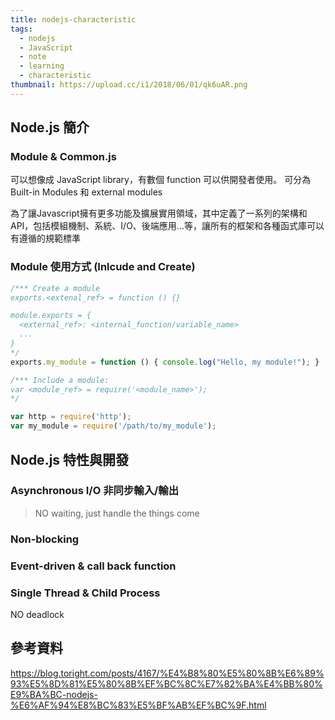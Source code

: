 ```yaml
---
title: nodejs-characteristic
tags:
  - nodejs
  - JavaScript
  - note
  - learning
  - characteristic
thumbnail: https://upload.cc/i1/2018/06/01/qk6uAR.png
---
```


## Node.js 簡介

### Module & Common.js
可以想像成 JavaScript library，有數個 function 可以供開發者使用。
可分為 Built-in Modules 和 external modules

為了讓Javascript擁有更多功能及擴展實用領域，其中定義了一系列的架構和API，包括模組機制、系統、I/O、後端應用...等，讓所有的框架和各種函式庫可以有遵循的規範標準

### Module 使用方式 (Inlcude and Create)
```js
/*** Create a module
exports.<extenal_ref> = function () {}

module.exports = {
  <external_ref>: <internal_function/variable_name>
  ...
}
*/
exports.my_module = function () { console.log("Hello, my module!"); }

/*** Include a module:
var <module_ref> = require('<module_name>');
*/

var http = require('http');
var my_module = require('/path/to/my_module');
```

## Node.js 特性與開發

### Asynchronous I/O 非同步輸入/輸出
> NO waiting, just handle the things come

### Non-blocking

### Event-driven & call back function

### Single Thread & Child Process
NO deadlock

## 參考資料
https://blog.toright.com/posts/4167/%E4%B8%80%E5%80%8B%E6%89%93%E5%8D%81%E5%80%8B%EF%BC%8C%E7%82%BA%E4%BB%80%E9%BA%BC-nodejs-%E6%AF%94%E8%BC%83%E5%BF%AB%EF%BC%9F.html
